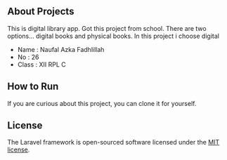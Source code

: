 ## About Projects
<p>This is digital library app. Got this project from school. There are two options... digital books and physical books. In this project i choose digital</p>
<ul>
    <li>Name  : Naufal Azka Fadhlillah</li>
    <li>No    : 26</li>
    <li>Class : XII RPL C</li>
</ul>

## How to Run
<p>If you are curious about this project, you can clone it for yourself.</p>

## License

The Laravel framework is open-sourced software licensed under the [MIT license](https://opensource.org/licenses/MIT).
